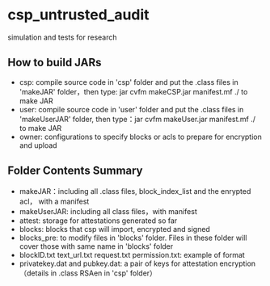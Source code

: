 # csp_untrusted_audit

simulation and tests for research

## How to build JARs
- csp: compile source code in 'csp' folder and put the .class files in 'makeJAR' folder，then type: jar cvfm makeCSP.jar manifest.mf ./ to make JAR 
- user: compile source code in 'user' folder and put the .class files in 'makeUserJAR' folder, then type：jar cvfm makeUser.jar manifest.mf ./ to make JAR
- owner: configurations to specify blocks or acls to prepare for encryption and upload

## Folder Contents Summary
- makeJAR：including all .class files, block_index_list and the enrypted acl， with a manifest
- makeUserJAR: including all class files，with manifest
- attest: storage for attestations generated so far
- blocks: blocks that csp will import, encrypted and signed
- blocks_pre: to modify files in 'blocks' folder. Files in these folder will cover those with same name in 'blocks' folder
- blockID.txt text_url.txt request.txt permission.txt: example of format
- privatekey.dat and pubkey.dat: a pair of keys for attestation encryption（details in .class RSAen in 'csp' folder）
